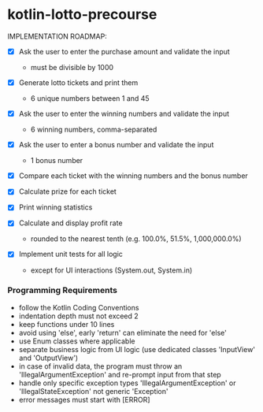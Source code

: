 # kotlin-lotto-precourse

IMPLEMENTATION ROADMAP:

- [x] Ask the user to enter the purchase amount and validate the input
  * must be divisible by 1000

- [x] Generate lotto tickets and print them
  * 6 unique numbers between 1 and 45

- [x] Ask the user to enter the winning numbers and validate the input
  * 6 winning numbers, comma-separated

- [x] Ask the user to enter a bonus number and validate the input
  * 1 bonus number

- [x] Compare each ticket with the winning numbers and the bonus number

- [x] Calculate prize for each ticket

- [x] Print winning statistics

- [x] Calculate and display profit rate
  * rounded to the nearest tenth (e.g. 100.0%, 51.5%, 1,000,000.0%)

- [x] Implement unit tests for all logic
  * except for UI interactions (System.out, System.in)


### Programming Requirements

* follow the Kotlin Coding Conventions
* indentation depth must not exceed 2
* keep functions under 10 lines
* avoid using 'else', early 'return' can eliminate the need for 'else'
* use Enum classes where applicable
* separate business logic from UI logic (use dedicated classes 'InputView' and 'OutputView')
* in case of invalid data, the program must throw an 'IllegalArgumentException' and re-prompt input from that step
* handle only specific exception types 'IllegalArgumentException' or 'IllegalStateException' not generic 'Exception'
* error messages must start with [ERROR]
